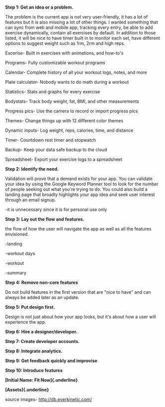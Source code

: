 **Step 1: Get an idea or a problem.**

The problem is the current app is not very user-friendly, it has a lot
of features but it is also missing a lot of other things. I wanted
something that can sync from web and mobile app, tracking every entry,
be able to add exercise dynamically, contain all exercises by default.
In addition to those listed, it will be nice to have timer built in to
monitor each set, have different options to suggest weight such as 1rm,
2rm and high reps.

Excerise- Built in exercises with animations, and how-to\'s

Programs- Fully customizable workout programs

Calendar- Complete history of all your workout logs, notes, and more

Plate calculator- Nobody wants to do math during a workout

Statistics- Stats and graphs for every exercise

Bodystats- Track body weight, fat, BMI, and other measurements

Progress pics- Use the camera to record or import progress pics

Themes- Change things up with 12 different color themes

Dynamic inputs- Log weight, reps, calories, time, and distance

Timer- Countdown rest timer and stopwatch 

Backup- Keep your data safe backup to the cloud

Spreadsheet- Export your exercise logs to a spreadsheet

**Step 2: Identify the need.** 

Validation will prove that a demand exists for your app. You can
validate your idea by using the Google Keyword Planner tool to look for
the number of people seeking out what you're trying to do. You could
also build a landing page that broadly highlights your app idea and seek
user interest through an email signup.

-it is unnecessary since it is for personal use only

**Step 3: Lay out the flow and features.**

the flow of how the user will navigate the app as well as all the
features envisioned. 

-landing

-workout days

-workout

-summary

**Step 4: Remove non-core features**

Do not build features in the first version that are \"nice to have\" and
can always be added later as an update.

**Step 5: Put design first.**

Design is not just about how your app looks, but it's about how a user
will experience the app. 

**Step 6: Hire a designer/developer.** 

**Step 7: Create developer accounts.**

**Step 8: Integrate analytics.** 

**Step 9: Get feedback quickly and improvise**

**Step 10: Introduce features**

**[Initial Name: Fit Now]{.underline}**

**[Assets]{.underline}**

source images- http://db.everkinetic.com/
